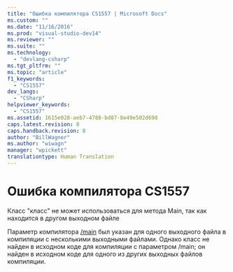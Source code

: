 ```yaml
---
title: "Ошибка компилятора CS1557 | Microsoft Docs"
ms.custom: ""
ms.date: "11/16/2016"
ms.prod: "visual-studio-dev14"
ms.reviewer: ""
ms.suite: ""
ms.technology: 
  - "devlang-csharp"
ms.tgt_pltfrm: ""
ms.topic: "article"
f1_keywords: 
  - "CS1557"
dev_langs: 
  - "CSharp"
helpviewer_keywords: 
  - "CS1557"
ms.assetid: 1615e028-aeb7-4788-bd87-8e49e502d698
caps.latest.revision: 8
caps.handback.revision: 8
author: "BillWagner"
ms.author: "wiwagn"
manager: "wpickett"
translationtype: Human Translation
---
```

# Ошибка компилятора CS1557
Класс "класс" не может использоваться для метода Main, так как находится в другом выходном файле  
  
 Параметр компилятора [\/main](../../csharp/language-reference/compiler-options/main-compiler-option.md) был указан для одного выходного файла в компиляции с несколькими выходными файлами. Однако класс не найден в исходном коде для компиляции с параметром \/main; он найден в исходном коде для одного из других выходных файлов компиляции.